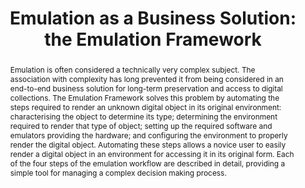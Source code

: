 ---
abstract: 'Emulation is often considered a technically very complex subject. The association
  with complexity has long prevented it from being considered in an end-to-end business
  solution for long-term preservation and access to digital collections.

  The Emulation Framework solves this problem by automating the steps required to
  render an unknown digital object in its original environment: characterising the
  object to determine its type; determining the environment required to render that
  type of object; setting up the required software and emulators providing the hardware;
  and configuring the environment to properly render the digital object. Automating
  these steps allows a novice user to easily render a digital object in an environment
  for accessing it in its original form.

  Each of the four steps of the emulation workflow are described in detail, providing
  a simple tool for managing a complex decision making process.'
creators:
- van der Hoeven, Jeffrey
- Lohman, Bram
- Michel, David
- Kiers, Bart
date: null
document_url: https://services.phaidra.univie.ac.at/api/object/o:294241/download
grand_parent: iPRES
institutions: []
keywords:
- singapore
- emulation
- framework
- digital preservation
- workflow
- business solution
- keep
- characterisation
- technical environment
- viewpath
- software
landing_page_url: https://phaidra.univie.ac.at/o:294241
language: eng
layout: publication
license: CC BY-SA 3.0 AT
notes_url: null
parent: iPRES 2011
presentation_url: null
publication_type: paper
size: 872434
source_name: iPRES
title: 'Emulation as a Business Solution: the Emulation Framework'
year: 2011
---